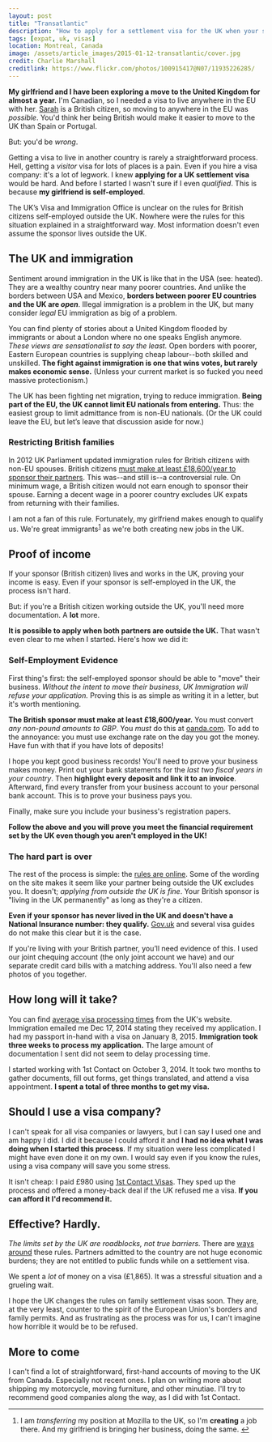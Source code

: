 ```yaml
---
layout: post
title: "Transatlantic"
description: "How to apply for a settlement visa for the UK when your sponsor is self-employed outside the UK."
tags: [expat, uk, visas]
location: Montreal, Canada
image: /assets/article_images/2015-01-12-transatlantic/cover.jpg
credit: Charlie Marshall
creditlink: https://www.flickr.com/photos/100915417@N07/11935226285/
---
```


**My girlfriend and I have been exploring a move to the United Kingdom for almost a year.** I'm Canadian, so I needed a visa to live anywhere in the EU with her. [Sarah][] is a British citizen, so moving to anywhere in the EU was _possible_. You'd think her being British would make it easier to move to the UK than Spain or Portugal.

But: you'd be _wrong_.

Getting a visa to live in another country is rarely a straightforward process. Hell, getting a _visitor_ visa for lots of places is a pain. Even if you hire a visa company: it's a lot of legwork. I knew **applying for a UK settlement visa** would be hard. And before I started I wasn't sure if I even _qualified_. This is because **my girlfriend is self-employed**.

The UK’s Visa and Immigration Office is unclear on the rules for British citizens self-employed outside the UK. Nowhere were the rules for this situation explained in a straightforward way. Most information doesn't even assume the sponsor lives outside the UK.

[Sarah]: http://triggersandsparks.com/

## The UK and immigration

Sentiment around immigration in the UK is like that in the USA (see: heated). They are a wealthy country near many poorer countries. And unlike the borders between USA and Mexico, **borders between poorer EU countries and the UK are _open_**. Illegal immigration is a problem in the UK, but many consider *legal* EU immigration as big of a problem.

You can find plenty of stories about a United Kingdom flooded by immigrants or about a London where no one speaks English anymore. _These views are sensationalist to say the least._ Open borders with poorer, Eastern European countries is supplying cheap labour--both skilled and unskilled. **The fight against immigration is one that wins votes, but rarely makes economic sense.** (Unless your current market is so fucked you need massive protectionism.)

The UK has been fighting net migration, trying to reduce immigration. **Being part of the EU, the UK cannot limit EU nationals from entering.** Thus: the easiest group to limit admittance from is non-EU nationals. (Or the UK could leave the EU, but let’s leave that discussion aside for now.)

### Restricting British families

In 2012 UK Parliament updated immigration rules for British citizens with non-EU spouses. British citizens [must make at least £18,600/year to sponsor their partners](http://www.theguardian.com/law/2014/jul/11/appeal-court-18600-foreign-spouse-uk). This was--and still is--a controversial rule. On minimum wage, a British citizen would not earn enough to sponsor their spouse. Earning a decent wage in a poorer country excludes UK expats from returning with their families.

<span id="r-1"></span>
I am not a fan of this rule. Fortunately, my girlfriend makes enough to qualify us. We're great immigrants<sup>[1](#footnote-1)</sup> as we're both creating new jobs in the UK.

## Proof of income

If your sponsor (British citizen) lives and works in the UK, proving your income is easy. Even if your sponsor is self-employed in the UK, the process isn't hard.

But: if you're a British citizen working outside the UK, you'll need more documentation. A **lot** more.

**It is possible to apply when both partners are outside the UK.** That wasn't even clear to me when I started. Here's how we did it:

### Self-Employment Evidence

First thing's first: the self-employed sponsor should be able to "move" their business. _Without the intent to move their business, UK Immigration will refuse your application._ Proving this is as simple as writing it in a letter, but it's worth mentioning.

**The British sponsor must make at least £18,600/year.** You must convert _any non-pound amounts to GBP_. You _must_ do this at [oanda.com](http://www.oanda.com/currency/converter/). To add to the annoyance: you must use exchange rate on the day you got the money. Have fun with that if you have lots of deposits!

I hope you kept good business records! You'll need to prove your business makes money. Print out your bank statements for the *last two fiscal years in your country*. Then **highlight every deposit and link it to an invoice**. Afterward, find every transfer from your business account to your personal bank account. This is to prove your business pays you.

Finally, make sure you include your business's registration papers.

**Follow the above and you will prove you meet the financial requirement set by the UK even though you aren't employed in the UK!**

### The hard part is over

The rest of the process is simple: the [rules are online][rules]. Some of the wording on the site makes it seem like your partner being outside the UK excludes you. It doesn't; _applying from outside the UK is fine_. Your British sponsor is "living in the UK permanently" as long as they're a citizen. 

**Even if your sponsor has never lived in the UK and doesn't have a National Insurance number: they qualify.** [Gov.uk][rules] and several visa guides do not make this clear but it is the case. 

If you're living with your British partner, you’ll need evidence of this. I used our joint chequing account (the only joint account we have) and our separate credit card bills with a matching address. You'll also need a few photos of you together.

[rules]: https://www.gov.uk/join-family-in-uk

## How long will it take?

You can find [average visa processing times](https://visa-processingtimes.homeoffice.gov.uk/) from the UK's website. Immigration emailed me Dec 17, 2014 stating they received my application. I had my passport in-hand with a visa on January 8, 2015. **Immigration took three weeks to process my application.** The large amount of documentation I sent did not seem to delay processing time. 

I started working with 1st Contact on October 3, 2014. It took two months to gather documents, fill out forms, get things translated, and attend a visa appointment. **I spent a total of three months to get my visa.** 

## Should I use a visa company?

I can't speak for all visa companies or lawyers, but I can say I used one and am happy I did. I did it because I could afford it and **I had no idea what I was doing when I started this process**. If my situation were less complicated I might have even done it on my own. I would say even if you know the rules, using a visa company will save you some stress. 

It isn't cheap: I paid £980 using [1st Contact Visas](http://www.1stcontactvisas.com/united-kingdom/spousal-partner-visa.aspx). They sped up the process and offered a money-back deal if the UK refused me a visa. **If you can afford it I'd recommend it.** 

## Effective? Hardly.

_The limits set by the UK are roadblocks, not true barriers._ There are [ways around](http://en.wikipedia.org/wiki/Surinder_Singh_route) these rules. Partners admitted to the country are not huge economic burdens; they are not entitled to public funds while on a settlement visa.

We spent a *lot* of money on a visa (£1,865). It was a stressful situation and a grueling wait.

I hope the UK changes the rules on family settlement visas soon. They are, at the very least, counter to the spirit of the European Union's borders and family permits. And as frustrating as the process was for us, I can't imagine how horrible it would be to be refused.

## More to come 

I can't find a lot of straightforward, first-hand accounts of moving to the UK from Canada. Especially not recent ones. I plan on writing more about shipping my motorcycle, moving furniture, and other minutiae. I'll try to recommend good companies along the way, as I did with 1st Contact.

---

<ol id="footnotes">
  <li id="footnote-1">I am <em>transferring</em> my position at Mozilla to the UK, so I'm <strong>creating</strong> a job there. And my girlfriend is bringing her business, doing the same. <a href="#r-1">↩</a></li>
</ol>
